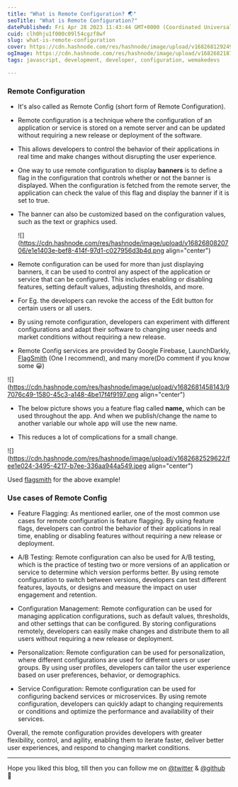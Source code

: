 ```yaml
---
title: "What is Remote Configuration? 🌏"
seoTitle: "What is Remote Configuration?"
datePublished: Fri Apr 28 2023 11:43:44 GMT+0000 (Coordinated Universal Time)
cuid: clh0hju1f000c09l54cgzf8wf
slug: what-is-remote-configuration
cover: https://cdn.hashnode.com/res/hashnode/image/upload/v1682681292495/6c2cb637-b3da-4ea5-a6a6-76cbb45bcfb5.png
ogImage: https://cdn.hashnode.com/res/hashnode/image/upload/v1682682187579/9f63bab5-600e-41fa-96e2-5bdacd44cdd2.png
tags: javascript, development, developer, configuration, wemakedevs

---
```


### Remote Configuration

* It's also called as Remote Config (short form of Remote Configuration).
    
* Remote configuration is a technique where the configuration of an application or service is stored on a remote server and can be updated without requiring a new release or deployment of the software.
    
* This allows developers to control the behavior of their applications in real time and make changes without disrupting the user experience.
    
* One way to use remote configuration to display **banners** is to define a flag in the configuration that controls whether or not the banner is displayed. When the configuration is fetched from the remote server, the application can check the value of this flag and display the banner if it is set to true.
    
* The banner can also be customized based on the configuration values, such as the text or graphics used.
    
    ![](https://cdn.hashnode.com/res/hashnode/image/upload/v1682680820706/e1e1403e-bef8-414f-97d1-c027956d3b4d.png align="center")
    
* Remote configuration can be used for more than just displaying banners, it can be used to control any aspect of the application or service that can be configured. This includes enabling or disabling features, setting default values, adjusting thresholds, and more.
    
* For Eg. the developers can revoke the access of the Edit button for certain users or all users.
    
* By using remote configuration, developers can experiment with different configurations and adapt their software to changing user needs and market conditions without requiring a new release.
    
* Remote Config services are provided by Google Firebase, LaunchDarkly, [FlagSmith](https://flagsmith.com/) (One I recommend), and many more(Do comment if you know some 😀)
    

![](https://cdn.hashnode.com/res/hashnode/image/upload/v1682681458143/97076c49-1580-45c3-a148-4be17f4f9197.png align="center")

* The below picture shows you a feature flag called **name,** which can be used throughout the app. And when we publish/change the name to another variable our whole app will use the new name.
    
* This reduces a lot of complications for a small change.
    

![](https://cdn.hashnode.com/res/hashnode/image/upload/v1682682529622/fee1e024-3495-4217-b7ee-336aa944a549.jpeg align="center")

Used [flagsmith](https://app.flagsmith.com/projects) for the above example!

### Use cases of Remote Config

* Feature Flagging: As mentioned earlier, one of the most common use cases for remote configuration is feature flagging. By using feature flags, developers can control the behavior of their applications in real time, enabling or disabling features without requiring a new release or deployment.
    
* A/B Testing: Remote configuration can also be used for A/B testing, which is the practice of testing two or more versions of an application or service to determine which version performs better. By using remote configuration to switch between versions, developers can test different features, layouts, or designs and measure the impact on user engagement and retention.
    
* Configuration Management: Remote configuration can be used for managing application configurations, such as default values, thresholds, and other settings that can be configured. By storing configurations remotely, developers can easily make changes and distribute them to all users without requiring a new release or deployment.
    
* Personalization: Remote configuration can be used for personalization, where different configurations are used for different users or user groups. By using user profiles, developers can tailor the user experience based on user preferences, behavior, or demographics.
    
* Service Configuration: Remote configuration can be used for configuring backend services or microservices. By using remote configuration, developers can quickly adapt to changing requirements or conditions and optimize the performance and availability of their services.
    

Overall, the remote configuration provides developers with greater flexibility, control, and agility, enabling them to iterate faster, deliver better user experiences, and respond to changing market conditions.

---

Hope you liked this blog, till then you can follow me on [@twitter](https://twitter.com/bharathkalyans) & [@github](https://github.com/bharathkalyans/) 🫡